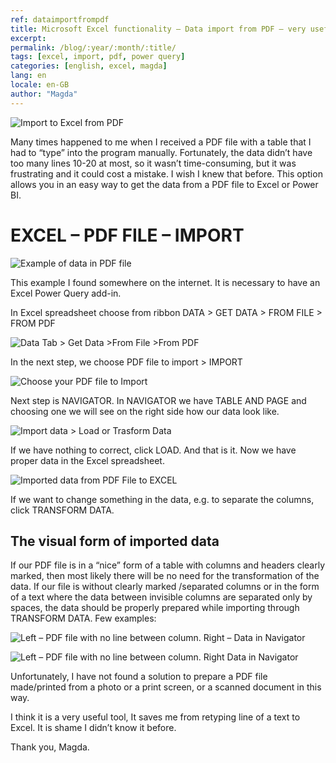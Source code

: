 ```yaml
---
ref: dataimportfrompdf
title: Microsoft Excel functionality – Data import from PDF – very useful tool.
excerpt:
permalink: /blog/:year/:month/:title/
tags: [excel, import, pdf, power query]
categories: [english, excel, magda]
lang: en
locale: en-GB
author: "Magda"
---
```


![Import to Excel from PDF](/assets/images/magda_powerquery_01_example.png)

Many times happened to me when I received a PDF file with a table that I had to “type” into the program manually. Fortunately, the data didn’t have too many lines 10-20 at most, so it wasn’t time-consuming, but it was frustrating and it could cost a mistake. I wish I knew that before.
This option allows you in an easy way to get the data from a PDF file to Excel or Power BI.

# EXCEL – PDF FILE – IMPORT

![Example of data in PDF file](/assets/images/magda_powerquery_01_example.png)

This example I found somewhere on the internet.
It is necessary to have an Excel Power Query add-in.

In Excel spreadsheet choose from ribbon DATA > GET DATA > FROM FILE > FROM PDF

![Data Tab > Get Data >From File >From PDF](/assets/images/magda_powerquery_02_from_pdf.jpg)

In the next step, we choose PDF file to import > IMPORT

![Choose your PDF file to Import](/assets/images/magda_powerquery_03_pdf.jpg)

Next step is NAVIGATOR. In NAVIGATOR we have TABLE AND PAGE and choosing one we will see on the right side how our data look like.

![Import data > Load or Trasform Data](/assets/images/magda_powerquery_04_navigator.jpg)

If we have nothing to correct, click LOAD. And that is it. Now we have proper data in the Excel spreadsheet.

![Imported data from PDF File to EXCEL](/assets/images/magda_powerquery_05_imported.jpg)

If we want to change something in the data, e.g. to separate the columns, click TRANSFORM DATA.

## The visual form of imported data

If our PDF file is in a “nice” form of a table with columns and headers clearly marked, then most likely there will be no need for the transformation of the data.  If our file is without clearly marked /separated columns or in the form of a text where the data between invisible columns are separated only by spaces, the data should be properly prepared while importing through TRANSFORM DATA. 
Few examples:

![Left – PDF file with no line between column. Right – Data in Navigator](/assets/images/magda_powerquery_06_example1.jpg)

![Left – PDF file with no line between column. Right Data in Navigator](/assets/images/magda_powerquery_07_example2.jpg)

Unfortunately, I have not found a solution to prepare a PDF file made/printed from a photo or a print screen, or a scanned document in this way.

I think it is a very useful tool, It saves me from retyping line of a text to Excel. It is shame I didn’t know it before.

Thank you, Magda.
